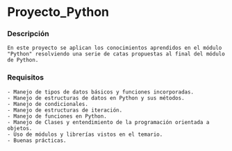 # Proyecto_Python

### Descripción

    En este proyecto se aplican los conocimientos aprendidos en el módulo "Python" resolviendo una serie de catas propuestas al final del módulo de Python.

### Requisitos

    - Manejo de tipos de datos básicos y funciones incorporadas.
    - Manejo de estructuras de datos en Python y sus métodos.
    - Manejo de condicionales.
    - Manejo de estructuras de iteración.
    - Manejo de funciones en Python.
    - Manejo de Clases y entendimiento de la programación orientada a objetos.
    - Uso de módulos y librerías vistos en el temario.
    - Buenas prácticas.
